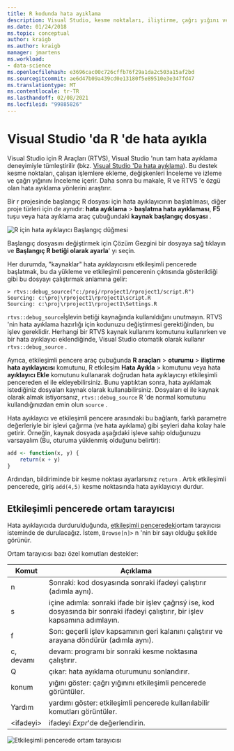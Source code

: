 ```yaml
---
title: R kodunda hata ayıklama
description: Visual Studio, kesme noktaları, iliştirme, çağrı yığını ve değişkenleri inceleme dahil olmak üzere R için tam hata ayıklama deneyimi sağlar.
ms.date: 01/24/2018
ms.topic: conceptual
author: kraigb
ms.author: kraigb
manager: jmartens
ms.workload:
- data-science
ms.openlocfilehash: e3696cac00c726cffb76f29a1da2c503a15af2bd
ms.sourcegitcommit: ae6d47b09a439cd0e13180f5e89510e3e347fd47
ms.translationtype: MT
ms.contentlocale: tr-TR
ms.lasthandoff: 02/08/2021
ms.locfileid: "99885826"
---
```

# <a name="debug-r-in-visual-studio"></a>Visual Studio 'da R 'de hata ayıkla

Visual Studio için R Araçları (RTVS), Visual Studio 'nun tam hata ayıklama deneyimiyle tümleştirilir (bkz. [Visual Studio 'Da hata ayıklama](../debugger/debugger-feature-tour.md)). Bu destek kesme noktaları, çalışan işlemlere ekleme, değişkenleri İnceleme ve izleme ve çağrı yığınını İnceleme içerir. Daha sonra bu makale, R ve RTVS 'e özgü olan hata ayıklama yönlerini araştırır.

Bir r projesinde başlangıç R dosyası için hata ayıklayıcının başlatılması, diğer proje türleri için de aynıdır: **hata ayıklama**  >  **başlatma hata ayıklaması**, **F5** tuşu veya hata ayıklama araç çubuğundaki **kaynak başlangıç dosyası** .

![R için hata ayıklayıcı Başlangıç düğmesi](media/debugger-start-button.png)

Başlangıç dosyasını değiştirmek için Çözüm Gezgini bir dosyaya sağ tıklayın ve **Başlangıç R betiği olarak ayarla**' yı seçin.

Her durumda, "kaynaklar" hata ayıklayıcısını etkileşimli pencerede başlatmak, bu da yükleme ve etkileşimli pencerenin çıktısında gösterildiği gibi bu dosyayı çalıştırmak anlamına gelir:

```output
> rtvs::debug_source("c:/proj/rproject1/rproject1/script.R")
Sourcing: c:\proj\rproject1\rproject1\script.R
Sourcing: c:\proj\rproject1\rproject1\Settings.R
```

`rtvs::debug_source`İşlevin betiği kaynağında kullanıldığını unutmayın. RTVS 'nin hata ayıklama hazırlığı için kodunuzu değiştirmesi gerektiğinden, bu işlev gereklidir. Herhangi bir RTVS kaynak kullanımı komutunu kullanırken ve bir hata ayıklayıcı eklendiğinde, Visual Studio otomatik olarak kullanır `rtvs::debug_source` .

Ayrıca, etkileşimli pencere araç çubuğunda **R araçları**  >  **oturumu**  >  **iliştirme hata ayıklayıcısı** komutunu, R etkileşim **Hata Ayıkla**  >   komutunu veya hata **ayıklayıcı Ekle** komutunu kullanarak doğrudan hata ayıklayıcıyı etkileşimli pencereden el ile ekleyebilirsiniz. Bunu yaptıktan sonra, hata ayıklamak istediğiniz dosyaları kaynak olarak kullanabilirsiniz. Dosyaları el ile kaynak olarak almak istiyorsanız, `rtvs::debug_source` R 'de normal komutunu kullandığınızdan emin olun `source` .

Hata ayıklayıcı ve etkileşimli pencere arasındaki bu bağlantı, farklı parametre değerleriyle bir işlevi çağırma (ve hata ayıklama) gibi şeyleri daha kolay hale getirir. Örneğin, kaynak dosyada aşağıdaki işleve sahip olduğunuzu varsayalım (Bu, oturuma yüklenmiş olduğunu belirtir):

```R
add <- function(x, y) {
    return(x + y)
}
```

Ardından, bildiriminde bir kesme noktası ayarlarsınız `return` . Artık etkileşimli pencerede, giriş `add(4,5)` kesme noktasında hata ayıklayıcıyı durdur.

## <a name="environment-browser-in-the-interactive-window"></a>Etkileşimli pencerede ortam tarayıcısı

Hata ayıklayıcıda durdurulduğunda, [etkileşimli penceredeki](interactive-repl-for-r-in-visual-studio.md)ortam tarayıcısı isteminde de durulacağız. İstem, `Browse[n]>` n 'nin bir sayı olduğu şekilde görünür.

Ortam tarayıcısı bazı özel komutları destekler:

| Komut | Açıklama |
| --- | --- |
| n | Sonraki: kod dosyasında sonraki ifadeyi çalıştırır (adımla aynı). |
| s | içine adımla: sonraki ifade bir işlev çağrısý ise, kod dosyasında bir sonraki ifadeyi çalıştırır, bir işlev kapsamına adımlayın. |
| f | Son: geçerli işlev kapsamının geri kalanını çalıştırır ve arayana döndürür (adımla aynı). |
| c, devamı | devam: programı bir sonraki kesme noktasına çalıştırır. |
| Q | çıkar: hata ayıklama oturumunu sonlandırır. |
| konum | yığını göster: çağrı yığınını etkileşimli pencerede görüntüler. |
| Yardım | yardımı göster: etkileşimli pencerede kullanılabilir komutları görüntüler. |
| &lt;ifadeyi&gt; | ifadeyi *Expr*'de değerlendirin. |

![Etkileşimli pencerede ortam tarayıcısı](media/debugger-environment-browser.png)
